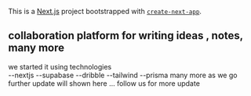 This is a [Next.js](https://nextjs.org/) project bootstrapped with [`create-next-app`](https://github.com/vercel/next.js/tree/canary/packages/create-next-app).

## collaboration platform for writing ideas , notes, many more

we started it using technologies  
--nextjs
--supabase
--dribble
--tailwind
--prisma
many more as we go further update will shown here ...
follow us for more update

